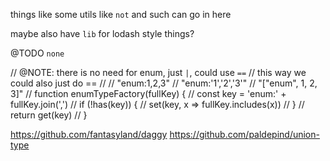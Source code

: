 things like some utils like `not` and such can go in here

maybe also have `lib` for lodash style things?

@TODO `none`

// @NOTE: there is no need for enum, just `|`, could use `==`
// this way we could also just do ==
//
// "enum:1,2,3"
// "enum:'1','2','3'"
// "["enum", 1, 2, 3]"
// function enumTypeFactory(fullKey) {
//   const key = 'enum:' + fullKey.join(',')
//   if (!has(key)) {
//     set(key, x => fullKey.includes(x))
//   }
//   return get(key)
// }

https://github.com/fantasyland/daggy
https://github.com/paldepind/union-type
